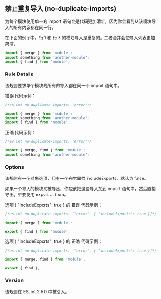 ## 禁止重复导入 (no-duplicate-imports)

为每个模块使用单一的 import 语句会是代码更加清新，因为你会看到从该模块导入的所有内容都在同一行。

在下面的例子中，行 1 和 行 3 的模块导入是重复的。二者合并会使导入列表更加简洁。
```js
import { merge } from 'module';
import something from 'another-module';
import { find } from 'module';
```

### Rule Details
该规则要求单个模块的所有的导入都在同一个 import 语句中。

错误 代码示例：
```js
/*eslint no-duplicate-imports: "error"*/

import { merge } from 'module';
import something from 'another-module';
import { find } from 'module';
```

正确 代码示例：
```js
/*eslint no-duplicate-imports: "error"*/

import { merge, find } from 'module';
import something from 'another-module';
```

### Options
该规则有一个对象选项，只有一个布尔属性 includeExports。默认为 false。

如果一个导入的模块又被导出，你应该把这些导入加到 import 语句中，然后直接导出，不要使用 export ... from。

选项 { "includeExports": true } 的 错误 代码示例：
```js
/*eslint no-duplicate-imports: ["error", { "includeExports": true }]*/

import { merge } from 'module';

export { find } from 'module';
```

选项 { "includeExports": true } 的 正确 代码示例：
```js
/*eslint no-duplicate-imports: ["error", { "includeExports": true }]*/

import { merge, find } from 'module';

export { find };
```

### Version
该规则在 ESLint 2.5.0 中被引入。
